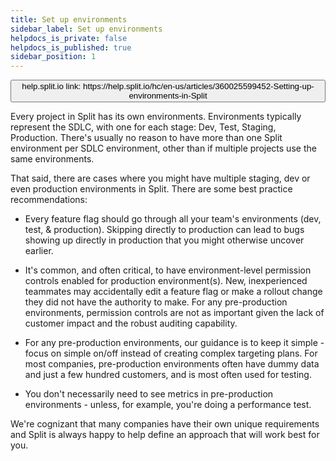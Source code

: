 ```yaml
---
title: Set up environments
sidebar_label: Set up environments
helpdocs_is_private: false
helpdocs_is_published: true
sidebar_position: 1
---
```


<p>
  <button style={{borderRadius:'8px', border:'1px', fontFamily:'Courier New', fontWeight:'800', textAlign:'left'}}> help.split.io link: https://help.split.io/hc/en-us/articles/360025599452-Setting-up-environments-in-Split </button>
</p>

Every project in Split has its own environments. Environments typically represent the SDLC, with one for each stage: Dev, Test, Staging, Production. There's usually no reason to have more than one Split environment per SDLC environment, other than if multiple projects use the same environments.

That said, there are cases where you might have multiple staging, dev or even production environments in Split. There are some best practice recommendations:

* Every feature flag should go through all your team's environments (dev, test, & production). Skipping directly to production can lead to bugs showing up directly in production that you might otherwise uncover earlier.

* It's common, and often critical, to have environment-level permission controls enabled for production environment(s). New, inexperienced teammates may accidentally edit a feature flag or make a rollout change they did not have the authority to make. For any pre-production environments, permission controls are not as important given the lack of customer impact and the robust auditing capability.

* For any pre-production environments, our guidance is to keep it simple - focus on simple on/off instead of creating complex targeting plans. For most companies, pre-production environments often have dummy data and just a few hundred customers, and is most often used for testing.

* You don't necessarily need to see metrics in pre-production environments - unless, for example, you're doing a performance test.

We're cognizant that many companies have their own unique requirements and Split is always happy to help define an approach that will work best for you.